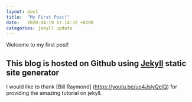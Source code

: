 ```yaml
---
layout: post
title:  "My First Post!"
date:   2020-04-19 17:14:32 +0200
categories: jekyll update
---
```

Welcome to my first post!

## This blog is hosted on Github using [Jekyll](https://jekyllrb.com/) static site generator

I would like to thank [Bill Raymond] (https://youtu.be/uo4JslyQelQ) for providing the amazing tutorial on jekyll.  
